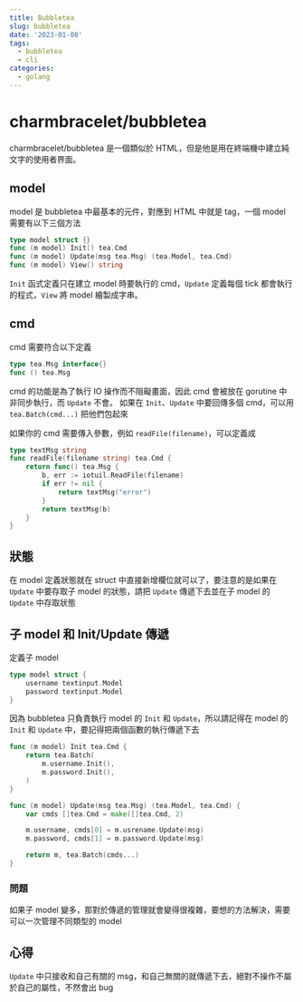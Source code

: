 ```yaml
---
title: Bubbletea
slug: bubbletea
date: '2023-01-08'
tags:
  - bubbletea
  - cli
categories:
  - golang
---
```


# charmbracelet/bubbletea

charmbracelet/bubbletea 是一個類似於 HTML，但是他是用在終端機中建立純文字的使用者界面。

## model

model 是 bubbletea 中最基本的元件，對應到 HTML 中就是 tag，一個 model 需要有以下三個方法

```go
type model struct {}
func (m model) Init() tea.Cmd
func (m model) Update(msg tea.Msg) (tea.Model, tea.Cmd)
func (m model) View() string
```

`Init` 函式定義只在建立 model 時要執行的 cmd，`Update` 定義每個 tick 都會執行的程式，`View` 將 model 繪製成字串。

## cmd

cmd 需要符合以下定義

```go
type tea.Msg interface{}
func () tea.Msg
```

cmd 的功能是為了執行 IO 操作而不阻礙畫面，因此 cmd 會被放在 gorutine 中非同步執行，而 `Update` 不會。
如果在 `Init`、`Update` 中要回傳多個 cmd，可以用 `tea.Batch(cmd...)` 把他們包起來

如果你的 cmd 需要傳入參數，例如 `readFile(filename)`，可以定義成

```go
type textMsg string
func readFile(filename string) tea.Cmd {
	return func() tea.Msg {
		b, err := iotuil.ReadFile(filename)
		if err != nil {
			return textMsg("error")
		}
		return textMsg(b)
	}
}
```

## 狀態

在 model 定義狀態就在 struct 中直接新增欄位就可以了，要注意的是如果在 `Update` 中要存取子 model 的狀態，請把 `Update` 傳遞下去並在子 model 的 `Update` 中存取狀態

## 子 model 和 Init/Update 傳遞

定義子 model

```go
type model struct {
	username textinput.Model
	password textinput.Model
}
```

因為 bubbletea 只負責執行 model 的 `Init` 和 `Update`，所以請記得在 model 的 `Init` 和 `Update` 中，要記得把兩個函數的執行傳遞下去

```go
func (m model) Init tea.Cmd {
	return tea.Batch(
		m.username.Init(),
		m.password.Init(),
	)
}

func (m model) Update(msg tea.Msg) (tea.Model, tea.Cmd) {
	var cmds []tea.Cmd = make([]tea.Cmd, 2)

	m.username, cmds[0] = m.usrename.Update(msg)
	m.password, cmds[1] = m.password.Update(msg)

	return m, tea.Batch(cmds...)
}
```

### 問題

如果子 model 變多，那對於傳遞的管理就會變得很複雜，要想的方法解決，需要可以一次管理不同類型的 model

## 心得

`Update` 中只接收和自己有關的 msg，和自己無關的就傳遞下去，絕對不操作不屬於自己的屬性，不然會出 bug
